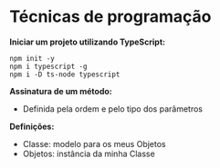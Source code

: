 # Técnicas de programação
**Iniciar um projeto utilizando TypeScript:**
```
npm init -y
npm i typescript -g
npm i -D ts-node typescript
```

**Assinatura de um método:**
- Definida pela ordem e pelo tipo dos parâmetros

**Definições:**
- Classe: modelo para os meus Objetos
- Objetos: instância da minha Classe


